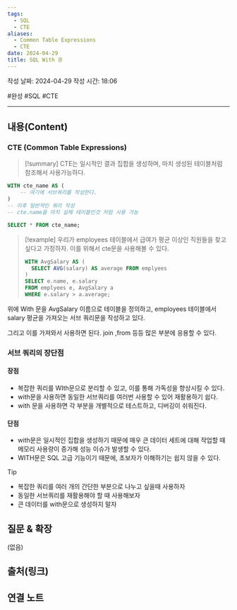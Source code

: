```yaml
---
tags:
  - SQL
  - CTE
aliases:
  - Common Table Expressions
  - CTE
date: 2024-04-29
title: SQL With 문
---
```

작성 날짜: 2024-04-29
작성 시간: 18:06

#완성 #SQL #CTE 

----
## 내용(Content)


### CTE (Common Table Expressions)

>[!summary]
>CTE는 일시적인 결과 집합을 생성하며, 마치 생성된 테이블처럼 참조해서 사용가능하다.

```sql
WITH cte_name AS (
	-- 여기에 서브쿼리를 작성한다.
)
-- 이후 일반적인 쿼리 작성
-- cte.name을 마치 실제 테이블인것 처럼 사용 가능

SELECT * FROM cte_name;
```

>[!example]
>우리가 employees 테이블에서 급여가 평균 이상인 직원들을 찾고 싶다고 가정하자. 이를 위해서 cte문을 사용해볼 수 있다.
>```SQL
>WITH AvgSalary AS (
>	SELECT AVG(salary) AS average FROM emplyees
>)
>SELECT e.name, e.salary
>FROM emplyees e, AvgSalary a
>WHERE e.salary > a.average;
>```

위에 With 문을 AvgSalary 이름으로 테이블을 정의하고, employees 테이블에서 salary 평균을 가져오는 서브 쿼리문을 작성하고 있다. 

그리고 이를 가져와서 사용하면 된다. join ,from 등등 많은 부분에 응용할 수 있다.

### 서브 쿼리의 장단점

#### 장점

- 복잡한 쿼리를 WIth문으로 분리할 수 있고, 이를 통해 가독성을 향상시킬 수 있다.
- with문을 사용하면 동일한 서브쿼리를 여러번 사용할 수 있어 재활용하기 쉽다.
- with 문을 사용하면 각 부분을 개별적으로 테스트하고, 디버깅이 쉬워진다.

#### 단점

- with문은 일시적인 집합을 생성하기 때문에 매우 큰 데이터 세트에 대해 작업할 때 메모리 사용량이 증가해 성능 이슈가 발생할 수 있다.
- WITH문은 SQL 고급 기능이기 때문에, 초보자가 이해하기는 쉽지 않을 수 있다.

>[!tip]
>- 복잡한 쿼리를 여러 개의 간단한 부분으로 나누고 싶을때 사용하자
>- 동일한 서브쿼리를 재활용해야 할 때 사용해보자
>- 큰 데이터를 with문으로 생성하지 말자

## 질문 & 확장

(없음)

## 출처(링크)


## 연결 노트











